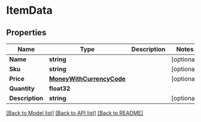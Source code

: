 # ItemData

## Properties

Name | Type | Description | Notes
------------ | ------------- | ------------- | -------------
**Name** | **string** |  | [optional] 
**Sku** | **string** |  | [optional] 
**Price** | [**MoneyWithCurrencyCode**](MoneyWithCurrencyCode.md) |  | [optional] 
**Quantity** | **float32** |  | 
**Description** | **string** |  | [optional] 

[[Back to Model list]](../README.md#documentation-for-models) [[Back to API list]](../README.md#documentation-for-api-endpoints) [[Back to README]](../README.md)


